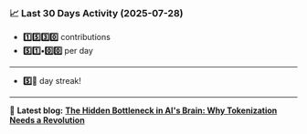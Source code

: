 <!--START_STATS-->
### 📈 Last 30 Days Activity (2025-07-28)  
- **1️⃣5️⃣3️⃣0️⃣** contributions  
- **5️⃣1️⃣•0️⃣0️⃣** per day
---
- **5️⃣🎱** day streak!
---
📝 **Latest blog:** [**The Hidden Bottleneck in AI's Brain: Why Tokenization Needs a Revolution**](https://andriak.com/blog/tokenization-revolution)
<!--END_STATS-->
